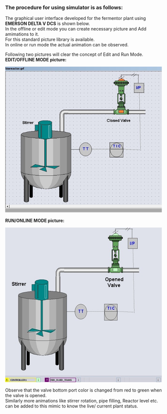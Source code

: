 ### The procedure for using simulator is as follows:
The graphical user interface developed for the fermentor plant using **EMERSON DELTA V DCS** is shown below. \
In the offline or edit mode you can create necessary picture and Add amimations to it. \
For this standard picture library is available. \
In online or run mode the actual animation can be observed. 

Following two pictures will clear the concept of Edit and Run Mode.
**EDIT/OFFLINE MODE picture:**
<center><img src="images/pro1.png" title="" /></center>

**RUN/ONLINE MODE picture:**
<center><img src="images/pro2.png" title="" /></center>

Observe that the valve bottom port color is changed from red to green when the valve is opened. \
Similarly more animations like stirrer rotation, pipe filling, Reactor level etc. can be added to this mimic to know the live/ current plant status.

